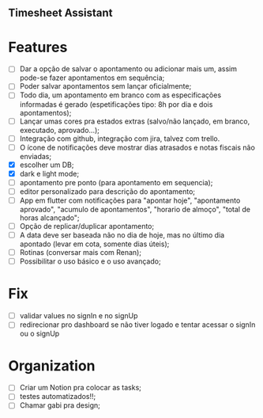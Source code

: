## Timesheet Assistant

# Features
 - [ ] Dar a opção de salvar o apontamento ou adicionar mais um, assim pode-se fazer apontamentos em sequência;
 - [ ] Poder salvar apontamentos sem lançar oficialmente;
 - [ ] Todo dia, um apontamento em branco com as especificações informadas é gerado (espetificações tipo: 8h por dia e dois apontamentos);
 - [ ] Lançar umas cores pra estados extras (salvo/não lançado, em branco, executado, aprovado...);
 - [ ] Integração com github, integração com jira, talvez com trello.
 - [ ] O ícone de notificações deve mostrar dias atrasados e notas fiscais não enviadas;
 - [x] escolher um DB;
 - [x] dark e light mode;
 - [ ] apontamento pre ponto (para apontamento em sequencia);
 - [ ] editor personalizado para descrição do apontamento;
 - [ ] App em flutter com notificações para "apontar hoje", "apontamento aprovado", "acumulo de apontamentos", "horario de almoço", "total de horas alcançado";
 - [ ] Opção de replicar/duplicar apontamento;
 - [ ] A data deve ser baseada não no dia de hoje, mas no último dia apontado (levar em cota, somente dias úteis);
 - [ ] Rotinas (conversar mais com Renan);
 - [ ] Possibilitar o uso básico e o uso avançado;

# Fix
 - [ ] validar values no signIn e no signUp
 - [ ] redirecionar pro dashboard se não tiver logado e tentar acessar o signIn ou o signUp

# Organization
- [ ] Criar um Notion pra colocar as tasks;
- [ ] testes automatizados!!;
- [ ] Chamar gabi pra design;
